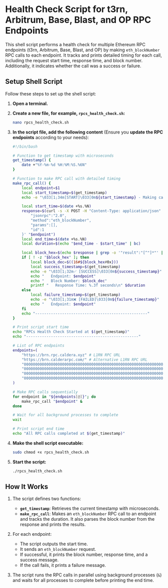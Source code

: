 # Health Check Script for t3rn, Arbitrum, Base, Blast, and OP RPC Endpoints

This shell script performs a health check for multiple Ethereum RPC endpoints (t3rn, Arbitrum, Base, Blast, and OP) by making `eth_blockNumber` RPC calls to each endpoint. It tracks and prints detailed timing for each call, including the request start time, response time, and block number. Additionally, it indicates whether the call was a success or failure.

## Setup Shell Script

Follow these steps to set up the shell script:

1. **Open a terminal.**
2. **Create a new file, for example, `rpcs_health_check.sh`:**
    ```bash
    nano rpcs_health_check.sh
    ```
3. **In the script file, add the following content** (Ensure you **update the RPC endpoints** according to your needs):

    ```bash
    #!/bin/bash

    # Function to get timestamp with microseconds
    get_timestamp() {
        date +"%Y-%m-%d %H:%M:%S.%6N"
    }

    # Function to make RPC call with detailed timing
    make_rpc_call() {
        local endpoint=$1
        local start_timestamp=$(get_timestamp)
        echo -e "\033[1;34m[START]\033[0m${start_timestamp} - Making call to $endpoint"

        local start_time=$(date +%s.%N)
        response=$(curl -s -X POST -H "Content-Type: application/json" --data '{
            "jsonrpc":"2.0",
            "method":"eth_blockNumber",
            "params":[],
            "id":1
        }' "$endpoint")
        local end_time=$(date +%s.%N)
        local duration=$(echo "$end_time - $start_time" | bc)

        local block_hex=$(echo $response | grep -o '"result":"[^"]*"' | cut -d'"' -f4)
        if [ ! -z "$block_hex" ]; then
            local block_dec=$((16#${block_hex#0x}))
            local success_timestamp=$(get_timestamp)
            echo -e "\033[1;32m✅ [SUCCESS]\033[0m${success_timestamp}"
            echo "   Endpoint: $endpoint"
            echo "   Block Number: $block_dec"
            printf "   Response Time: %.3f seconds\n" $duration
        else
            local failure_timestamp=$(get_timestamp)
            echo -e "\033[1;31m❌ [FAILED]\033[0m${failure_timestamp}"
            echo "   Endpoint: $endpoint"
        fi
        echo "--------------------------------------------------"
    }

    # Print script start time
    echo "RPCs Health Check Started at $(get_timestamp)"
    echo "--------------------------------------------------"

    # List of RPC endpoints
    endpoints=(
        "https://brn.rpc.caldera.xyz" # L1RN RPC URL
        "https://brn.calderarpc.com/" # Alternative L1RN RPC URL
        "0000000000000000000000000000000000000000000000000000000000000000"  # Update with your Arbitrum Sepolia RPC URL
        "0000000000000000000000000000000000000000000000000000000000000000"  # Update with your Base Sepolia RPC URL
        "0000000000000000000000000000000000000000000000000000000000000000"  # Update with your Blast Sepolia RPC URL
        "0000000000000000000000000000000000000000000000000000000000000000"  # Update with your OP Sepolia RPC URL
    )

    # Make RPC calls sequentially
    for endpoint in "${endpoints[@]}"; do
        make_rpc_call "$endpoint" &
    done

    # Wait for all background processes to complete
    wait

    # Print script end time
    echo "All RPC calls completed at $(get_timestamp)"
    ```

4. **Make the shell script executable:**
    ```bash
    sudo chmod +x rpcs_health_check.sh
    ```

5. **Start the script:**
    ```bash
    ./rpcs_health_check.sh
    ```

## How It Works

1. The script defines two functions:
    - **`get_timestamp`**: Retrieves the current timestamp with microseconds.
    - **`make_rpc_call`**: Makes an `eth_blockNumber` RPC call to an endpoint and tracks the duration. It also parses the block number from the response and prints the results.

2. For each endpoint:
    - The script outputs the start time.
    - It sends an `eth_blockNumber` request.
    - If successful, it prints the block number, response time, and a success message.
    - If the call fails, it prints a failure message.

3. The script runs the RPC calls in parallel using background processes (`&`) and waits for all processes to complete before printing the end time.
